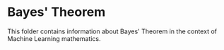 # Bayes' Theorem

This folder contains information about Bayes' Theorem in the context of Machine Learning mathematics.